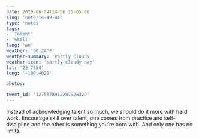 ```yaml
---
date: 2020-06-24T14:50:15-05:00
slug: 'note/14-49-44'
type: 'notes'
tags:
- 'Talent'
- 'Skill'
lang: 'en'
weather: '90.24°F'
weather-summary: 'Partly Cloudy'
weather-icon: 'partly-cloudy-day'
lat: '25.7554'
long: '-100.4021'

photos:

tweet_id: '1275878912287928320'
---
```

Instead of acknowledging talent so much, we should do it more with hard work. Encourage skill over talent, one comes from practice and self-discipline and the other is something you’re born with. And only one has no limits.
  
